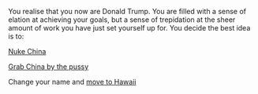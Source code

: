 You realise that you now are Donald Trump. You are filled with a sense of elation at achieving your goals, but a sense of trepidation at the sheer amount of work you have just set yourself up for. You decide the best idea is to:
 
[Nuke China](nuke-china/nuke-china.md) 

[Grab China by the pussy](grab-china/grab-china.md)

Change your name and [move to Hawaii](hawaii/hawaii.md)
